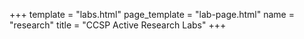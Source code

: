 +++
template = "labs.html"
page_template = "lab-page.html"
name = "research"
title = "CCSP Active Research Labs"
+++